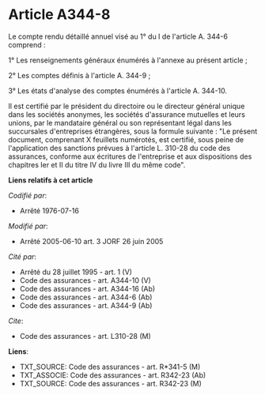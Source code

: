# Article A344-8

Le compte rendu détaillé annuel visé au 1° du I de l'article A. 344-6 comprend :

1° Les renseignements généraux énumérés à l'annexe au présent article ;

2° Les comptes définis à l'article A. 344-9 ;

3° Les états d'analyse des comptes énumérés à l'article A. 344-10.

Il est certifié par le président du directoire ou le directeur général unique dans les sociétés anonymes, les sociétés
d'assurance mutuelles et leurs unions, par le mandataire général ou son représentant légal dans les succursales d'entreprises
étrangères, sous la formule suivante : "Le présent document, comprenant X feuillets numérotés, est certifié, sous peine de
l'application des sanctions prévues à l'article L. 310-28 du code des assurances, conforme aux écritures de l'entreprise et
aux dispositions des chapitres Ier et II du titre IV du livre III du même code".

**Liens relatifs à cet article**

_Codifié par_:

  - Arrêté 1976-07-16

_Modifié par_:

  - Arrêté 2005-06-10 art. 3 JORF 26 juin 2005

_Cité par_:

  - Arrêté du 28 juillet 1995 - art. 1 (V)
  - Code des assurances - art. A344-10 (V)
  - Code des assurances - art. A344-16 (Ab)
  - Code des assurances - art. A344-6 (Ab)
  - Code des assurances - art. A344-9 (Ab)

_Cite_:

  - Code des assurances - art. L310-28 (M)

**Liens**:

  - TXT_SOURCE: Code des assurances - art. R*341-5 (M)
  - TXT_ASSOCIE: Code des assurances - art. R342-23 (Ab)
  - TXT_SOURCE: Code des assurances - art. R342-23 (M)
